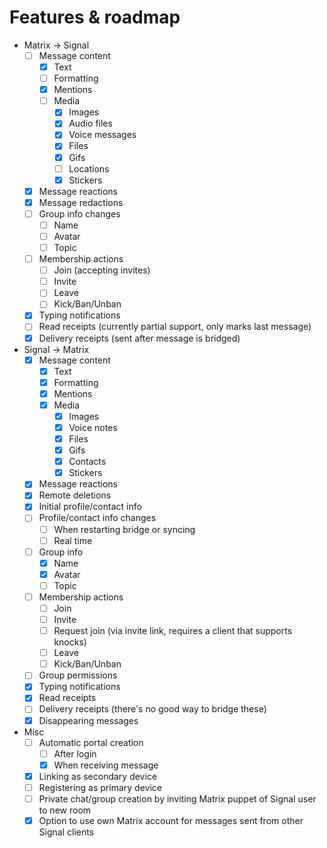# Features & roadmap

* Matrix → Signal
  * [ ] Message content
    * [x] Text
    * [ ] Formatting
    * [x] Mentions
    * [ ] Media
      * [x] Images
      * [x] Audio files
      * [x] Voice messages
      * [x] Files
      * [x] Gifs
      * [ ] Locations
      * [x] Stickers
  * [x] Message reactions
  * [x] Message redactions
  * [ ] Group info changes
    * [ ] Name
    * [ ] Avatar
    * [ ] Topic
  * [ ] Membership actions
    * [ ] Join (accepting invites)
    * [ ] Invite
    * [ ] Leave
    * [ ] Kick/Ban/Unban
  * [x] Typing notifications
  * [ ] Read receipts (currently partial support, only marks last message)
  * [x] Delivery receipts (sent after message is bridged)
* Signal → Matrix
  * [x] Message content
    * [x] Text
    * [x] Formatting
    * [x] Mentions
    * [x] Media
      * [x] Images
      * [x] Voice notes
      * [x] Files
      * [x] Gifs
      * [x] Contacts
      * [x] Stickers
  * [x] Message reactions
  * [x] Remote deletions
  * [x] Initial profile/contact info
  * [ ] Profile/contact info changes
    * [ ] When restarting bridge or syncing
    * [ ] Real time
  * [ ] Group info
    * [x] Name
    * [x] Avatar
    * [ ] Topic
  * [ ] Membership actions
    * [ ] Join
    * [ ] Invite
    * [ ] Request join (via invite link, requires a client that supports knocks)
    * [ ] Leave
    * [ ] Kick/Ban/Unban
  * [ ] Group permissions
  * [x] Typing notifications
  * [x] Read receipts
  * [ ] Delivery receipts (there's no good way to bridge these)
  * [x] Disappearing messages
* Misc
  * [ ] Automatic portal creation
    * [ ] After login
    * [x] When receiving message
  * [x] Linking as secondary device
  * [ ] Registering as primary device
  * [ ] Private chat/group creation by inviting Matrix puppet of Signal user to new room
  * [x] Option to use own Matrix account for messages sent from other Signal clients
